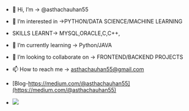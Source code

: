 - 👋 Hi, I’m -> @asthachauhan55
- 👀 I’m interested in ->PYTHON/DATA SCIENCE/MACHINE LEARNING
- SKILLS LEARNT-> MYSQL,ORACLE,C,C++,
- 🌱 I’m currently learning -> Python/JAVA
- 💞️ I’m looking to collaborate on -> FRONTEND/BACKEND PROJECTS
- 📫 How to reach me -> asthachauhan55@gmail.com
- [Blog-https://medium.com/@asthachauhan55](https://medium.com/@asthachauhan55)

- <img src="https://github-readme-stats.vercel.app/api?username=iamastha&&show_icons=true&title_color=ffffff&icon_color=bb2acf&text_color=daf7dc&bg_color=151515">

<!---
asthachauhan55/asthachauhan55 is a ✨ special ✨ repository because its `README.md` (this file) appears on your GitHub profile.
You can click the Preview link to take a look at your changes.
--->
